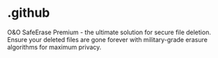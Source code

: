 # .github
O&amp;O SafeErase Premium - the ultimate solution for secure file deletion. Ensure your deleted files are gone forever with military-grade erasure algorithms for maximum privacy.
